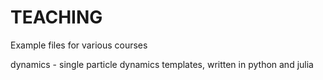 # TEACHING
Example files for various courses

dynamics - single particle dynamics templates, written in python and julia
